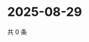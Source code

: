 # 2025-08-29

共 0 条

<!-- BEGIN ZHIHUVIDEO -->
<!-- 最后更新时间 Fri Aug 29 2025 00:14:11 GMT+0800 (China Standard Time) -->

<!-- END ZHIHUVIDEO -->
